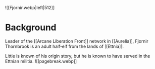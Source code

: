 ![[Fjornir.webp|left|512]]
# Background
Leader of the [[Arcane Liberation Front]] network in [[Aurelia]], Fjornir Thornbrook is an adult half-elf from the lands of [[Ettnia]].

Little is known of his origin story, but he is known to have served in the Ettnian militia.
![[pagebreak.webp]]